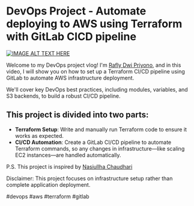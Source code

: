 <h1> DevOps Project - Automate deploying to AWS using Terraform with GitLab CICD pipeline</h1
                                                                                           
[![IMAGE ALT TEXT HERE](https://img.youtube.com/vi/LNvAwRE15Mo/0.jpg)](https://www.youtube.com/watch?v=LNvAwRE15Mo) 

Welcome to my DevOps project vlog! I'm [Rafly Dwi Priyono](https://www.linkedin.com/in/raflydwipriyono/), and in this video, I will show you on how to set up a Terraform CI/CD pipeline using GitLab to automate AWS infrastructure deployment. 

We'll cover key DevOps best practices, including modules, variables, and S3 backends, to build a robust CI/CD pipeline.

<h2> This project is divided into two parts:</h2>

- <b> Terraform Setup</b>: Write and manually run Terraform code to ensure it works as expected.
- <b> CI/CD Automation</b>: Create a GitLab CI/CD pipeline to automate Terraform commands, so any changes in infrastructure—like scaling EC2 instances—are handled automatically.

P.S. This project is inspired by [Nasiullha Chaudhari](https://www.youtube.com/@cloudchamp)

Disclaimer: This project focuses on infrastructure setup rather than complete application deployment.

#devops #aws #terraform #gitlab 
